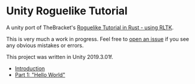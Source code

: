 # Unity Roguelike Tutorial

A unity port of TheBracket's [Roguelike Tutorial in Rust - using RLTK](https://github.com/thebracket/rustrogueliketutorial).

This is very much a work in progress. Feel free to [open an issue](https://github.com/sarkahn/rltk_unity_roguelike/issues)
if you see any obvious mistakes or errors. 

This project was written in Unity 2019.3.01f.

- [Introduction](Assets/Introduction.md)
- [Part 1: "Hello World"](Assets/Part1/Part1-HelloWorld.md)
